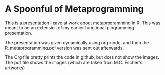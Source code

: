 # A Spoonful of Metaprogramming

This is a presentation I gave at work about metaprogramming in R. This was meant to be an extension of my earlier functional programming presentation. 

The presentation was given dynamically using org mode, and then the R_metaprogramming.pdf version was sent out afterwards.

The Org file pretty prints the code in github, but does not show the images. The pdf file shows the images (which are taken from M.C. Escher's artworks)
